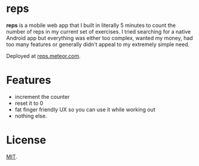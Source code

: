 reps
====

**reps** is a mobile web app that I built in literally 5 minutes to count the number of reps in my current set of exercises. I tried searching for a native Android app but everything was either too complex, wanted my money, had too many features or generally didn't appeal to my extremely simple need.

Deployed at [reps.meteor.com](http://reps.meteor.com/).

Features
===
- increment the counter
- reset it to 0
- fat finger friendly UX so you can use it while working out
- nothing else.

License
===
[MIT](LICENSE).

